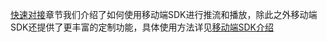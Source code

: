 [快速对接](http://tce.fsphere.cn/doc/product/267/4698)章节我们介绍了如何使用移动端SDK进行推流和播放，除此之外移动端SDK还提供了更丰富的定制功能，具体使用方法详见[移动端SDK介绍](http://tce.fsphere.cn/doc/api/258/4734)